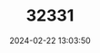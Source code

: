 ---
title: "32331"
category: "Cephalotaxus oliveri"
draft: false
date: 2024-02-22 13:03:50
languages:
  Chinese: ["Bi zi san jian shan", "篦子三尖杉"]
  English: ["Oliver's Plum Yew"]
---